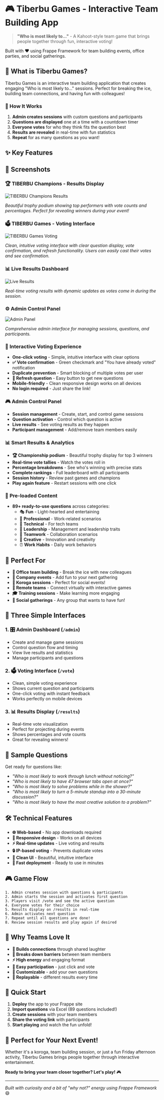 # 🎮 Tiberbu Games - Interactive Team Building App

> **"Who is most likely to..."** - A Kahoot-style team game that brings people together through fun, interactive voting!

Built with ❤️ using Frappe Framework for team building events, office parties, and social gatherings.

## 🌟 What is Tiberbu Games?

Tiberbu Games is an interactive team building application that creates engaging "Who is most likely to..." sessions. Perfect for breaking the ice, building team connections, and having fun with colleagues!

### 🎯 How It Works

1. **Admin creates sessions** with custom questions and participants
2. **Questions are displayed** one at a time with a countdown timer
3. **Everyone votes** for who they think fits the question best
4. **Results are revealed** in real-time with fun statistics
5. **Repeat** for as many questions as you want!

## ✨ Key Features

## 📸 Screenshots

### 🏆 TIBERBU Champions - Results Display
![TIBERBU Champions Results](screenshots/Champions.png)

*Beautiful trophy podium showing top performers with vote counts and percentages. Perfect for revealing winners during your event!*

### 🗳️ TIBERBU Games - Voting Interface
![TIBERBU Games Voting](screenshots/VotingPage.png)

*Clean, intuitive voting interface with clear question display, vote confirmation, and refresh functionality. Users can easily cast their votes and see confirmation.*

### 📊 Live Results Dashboard
![Live Results](screenshots/LiveResults.png)

*Real-time voting results with dynamic updates as votes come in during the session.*

### ⚙️ Admin Control Panel
![Admin Panel](screenshots/AdminPanel2.png)

*Comprehensive admin interface for managing sessions, questions, and participants.*


### 🎪 **Interactive Voting Experience**
- **One-click voting** - Simple, intuitive interface with clear options
- **✅ Vote confirmation** - Green checkmark and "You have already voted" notification
- **Duplicate prevention** - Smart blocking of multiple votes per user
- **🔄 Refresh question** - Easy button to get new questions
- **Mobile-friendly** - Clean responsive design works on all devices
- **No login required** - Just share the link!

### 🎮 **Admin Control Panel**
- **Session management** - Create, start, and control game sessions
- **Question activation** - Control which question is active
- **Live results** - See voting results as they happen
- **Participant management** - Add/remove team members easily

### 📊 **Smart Results & Analytics**
- **🏆 Championship podium** - Beautiful trophy display for top 3 winners
- **Real-time vote tallies** - Watch the votes roll in
- **Percentage breakdowns** - See who's winning with precise stats
- **Complete rankings** - Full leaderboard with all participants
- **Session history** - Review past games and champions
- **Play again feature** - Restart sessions with one click

### 🎨 **Pre-loaded Content**
- **89+ ready-to-use questions** across categories:
  - 🎭 **Fun** - Light-hearted and entertaining
  - 💼 **Professional** - Work-related scenarios
  - 🔧 **Technical** - For tech teams
  - 👑 **Leadership** - Management and leadership traits
  - 🤝 **Teamwork** - Collaboration scenarios
  - 🎨 **Creative** - Innovation and creativity
  - ⏰ **Work Habits** - Daily work behaviors

## 🚀 Perfect For

- **🏢 Office team building** - Break the ice with new colleagues
- **🎉 Company events** - Add fun to your next gathering
- **🍖 Koroga sessions** - Perfect for social events!
- **📱 Remote teams** - Connect virtually with interactive games
- **🎓 Training sessions** - Make learning more engaging
- **🎊 Social gatherings** - Any group that wants to have fun!

## 📱 Three Simple Interfaces

### 1. 🎛️ **Admin Dashboard** (`/admin`)
- Create and manage game sessions
- Control question flow and timing
- View live results and statistics
- Manage participants and questions

### 2. 🗳️ **Voting Interface** (`/vote`)
- Clean, simple voting experience
- Shows current question and participants
- One-click voting with instant feedback
- Works perfectly on mobile devices

### 3. 📊 **Results Display** (`/results`)
- Real-time vote visualization
- Perfect for projecting during events
- Shows percentages and vote counts
- Great for revealing winners!

## 🎯 Sample Questions

Get ready for questions like:
- *"Who is most likely to work through lunch without noticing?"*
- *"Who is most likely to have 47 browser tabs open at once?"*
- *"Who is most likely to solve problems while in the shower?"*
- *"Who is most likely to turn a 5-minute standup into a 30-minute discussion?"*
- *"Who is most likely to have the most creative solution to a problem?"*

## 🛠️ Technical Features

- **🌐 Web-based** - No app downloads required
- **📱 Responsive design** - Works on all devices
- **⚡ Real-time updates** - Live voting and results
- **🔒 IP-based voting** - Prevents duplicate votes
- **🎨 Clean UI** - Beautiful, intuitive interface
- **🚀 Fast deployment** - Ready to use in minutes

## 🎮 Game Flow

```
1. Admin creates session with questions & participants
2. Admin starts the session and activates first question
3. Players visit /vote and see the active question
4. Everyone votes for their choice
5. Results display on /results in real-time
6. Admin activates next question
7. Repeat until all questions are done!
8. Review session results and play again if desired
```

## 🎊 Why Teams Love It

- **🤣 Builds connections** through shared laughter
- **🎯 Breaks down barriers** between team members
- **⚡ High energy** and engaging format
- **📱 Easy participation** - just click and vote
- **🎨 Customizable** - add your own questions
- **🔄 Replayable** - different results every time

## 🚀 Quick Start

1. **Deploy** the app to your Frappe site
2. **Import questions** via Excel (89 questions included!)
3. **Create sessions** with your team members
4. **Share the voting link** with participants
5. **Start playing** and watch the fun unfold!

## 🎯 Perfect for Your Next Event!

Whether it's a koroga, team building session, or just a fun Friday afternoon activity, Tiberbu Games brings people together through interactive entertainment.

**Ready to bring your team closer together? Let's play!** 🎮

---

*Built with curiosity and a bit of "why not?" energy using Frappe Framework* 😄
